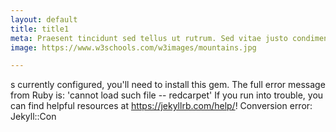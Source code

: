 ```yaml
---
layout: default
title: title1
meta: Praesent tincidunt sed tellus ut rutrum. Sed vitae justo condimentum, porta lectus vitae, ultricies congue gravida diam non fringilla.
image: https://www.w3schools.com/w3images/mountains.jpg

---
```


s currently configured, you'll need to install this gem. The full error message from Ruby is: 'cannot load such file -- redcarpet' If you run into trouble, you can find helpful resources at https://jekyllrb.com/help/! 
  Conversion error: Jekyll::Con